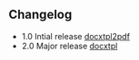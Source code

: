 ## Changelog

- 1.0 Intial release [docxtpl2pdf](https://www.npmjs.com/package/docxtpl2pdf)
- 2.0 Major release [docxtpl](https://www.npmjs.com/package/docxtpl)
